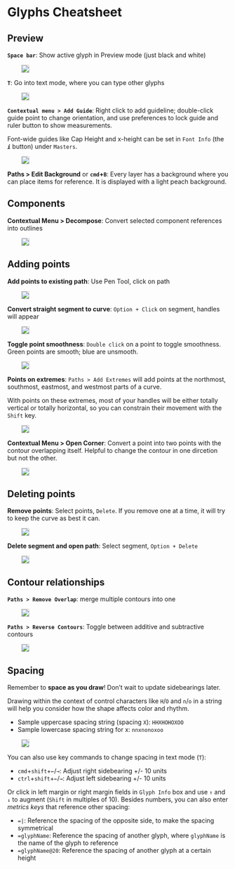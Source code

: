 

# Glyphs Cheatsheet


## Preview

**`Space bar`**: Show active glyph in Preview mode (just black and white)

<img src="preview.png" style="margin-left: 2rem; max-width: 40rem; max-height: 15rem; border: 1px solid #ccc" />

**`T`**: Go into text mode, where you can type other glyphs

<img src="text-mode.png" style="margin-left: 2rem; max-width: 40rem; max-height: 15rem; border: 1px solid #ccc" />

**`Contextual menu > Add Guide`**: Right click to add guideline; double-click guide point to change orientation, and use preferences to lock guide and ruler button to show measurements. 

  Font-wide guides like Cap Height and x-height can be set in `Font Info` (the ***`i`*** button) under `Masters`.

<img src="guidelines.png" style="margin-left: 2rem; max-width: 40rem; max-height: 40rem; border: 1px solid #ccc" />

**Paths > Edit Background** or **`cmd`+`B`**: Every layer has a background where you can place items for reference. It is displayed with a light peach background.


## Components

**Contextual Menu > Decompose**: Convert selected component references into outlines

<img src="decompose2.png" style="margin-left: 2rem; max-width: 40rem; max-height: 15rem; border: 1px solid #ccc" />


## Adding points

**Add points to existing path**: Use Pen Tool, click on path

<img src="add-points.png" style="margin-left: 2rem; max-width: 40rem; max-height: 15rem; border: 1px solid #ccc" />


**Convert straight segment to curve**: `Option + Click` on segment, handles will appear

<img src="handles.png" style="margin-left: 2rem; max-width: 40rem; max-height: 15rem; border: 1px solid #ccc" />

**Toggle point smoothness**: `Double click` on a point to toggle smoothness. Green points are smooth; blue are unsmooth.

<img src="smooth-point.png" style="margin-left: 2rem; max-width: 40rem; max-height: 15rem; border: 1px solid #ccc" />

**Points on extremes**: `Paths > Add Extremes` will add points at the northmost, southmost, eastmost, and westmost parts of a curve.

With points on these extremes, most of your handles will be either totally vertical or totally horizontal, so you can constrain their movement with the `Shift` key.

<img src="points-on-extremes.png" style="margin-left: 2rem; max-width: 40rem; max-height: 15rem; border: 1px solid #ccc" />

**Contextual Menu > Open Corner**: Convert a point into two points with the contour overlapping itself. Helpful to change the contour in one dircetion but not the other.

<img src="open-corner.png" style="margin-left: 2rem; max-width: 40rem; max-height: 15rem; border: 1px solid #ccc" />

## Deleting points

**Remove points**: Select points, `Delete`. If you remove one at a time, it will try to keep the curve as best it can.

<img src="remove-points.png" style="margin-left: 2rem; max-width: 40rem;max-height: 15rem; border: 1px solid #ccc" />

**Delete segment and open path**: Select segment, `Option + Delete`

<img src="delete-segment.png" style="margin-left: 2rem; max-width: 40rem; max-height: 15rem; border: 1px solid #ccc" />

## Contour relationships

**`Paths > Remove Overlap`**: merge multiple contours into one

<img src="remove-overlap.png" style="margin-left: 2rem; max-width: 40rem; max-height: 15rem; border: 1px solid #ccc" />

**`Paths > Reverse Contours`**: Toggle between additive and subtractive contours

<img src="reverse-contour.png" style="margin-left: 2rem; max-width: 40rem; max-height: 15rem; border: 1px solid #ccc" />


## Spacing

Remember to **space as you draw**! Don’t wait to update sidebearings later. 

  Drawing within the context of control characters like `H`/`O` and `n`/`o` in a string will help you consider how the shape affects color and rhythm. 
  
* Sample uppercase spacing string (spacing `X`): `HHXHOHOXOO`
* Sample lowercase spacing string for x: `nnxnonoxoo`
  
<img src="space-as-you-draw.png" style="margin-left: 2rem; max-width: 40rem; max-height: 15rem; border: 1px solid #ccc" />

You can also use key commands to change spacing in text mode (`T`):

* `cmd`+`shift`+`←`/`→`: Adjust right sidebearing +/- 10 units
* `ctrl`+`shift`+`←`/`→`: Adjust left sidebearing +/- 10 units

Or click in left margin or right margin fields in `Glyph Info` box and use `↑` and `↓` to augment (`Shift` in multiples of 10). Besides numbers, you can also enter *metrics keys* that reference other spacing:

* `=|`: Reference the spacing of the opposite side, to make the spacing symmetrical
* `=glyphName`: Reference the spacing of another glyph, where `glyphName` is the name of the glyph to reference
* `=glyphName@20`: Reference the spacing of another glyph at a certain height

